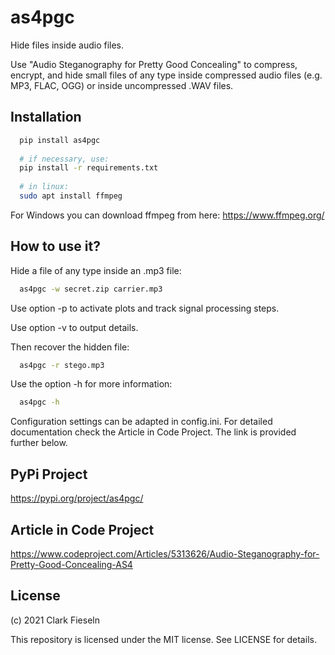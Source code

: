 # as4pgc
Hide files inside audio files.

Use "Audio Steganography for Pretty Good Concealing" to compress, encrypt, and hide small files of any type inside compressed audio files (e.g. MP3, FLAC, OGG) or inside uncompressed .WAV files.

## Installation
```sh
  pip install as4pgc
  
  # if necessary, use:
  pip install -r requirements.txt
  
  # in linux:
  sudo apt install ffmpeg
```
For Windows you can download ffmpeg from here:
https://www.ffmpeg.org/

## How to use it?
Hide a file of any type inside an .mp3 file:
```sh
  as4pgc -w secret.zip carrier.mp3
```
Use option -p to activate plots and track signal processing steps.

Use option -v to output details.

Then recover the hidden file:
```sh
  as4pgc -r stego.mp3
```

Use the option -h for more information:

```sh
  as4pgc -h
```

Configuration settings can be adapted in config.ini.
For detailed documentation check the Article in Code Project. The link is provided further below.

## PyPi Project

https://pypi.org/project/as4pgc/

## Article in Code Project

https://www.codeproject.com/Articles/5313626/Audio-Steganography-for-Pretty-Good-Concealing-AS4

## License

(c) 2021 Clark Fieseln

This repository is licensed under the MIT license. See LICENSE for details.
